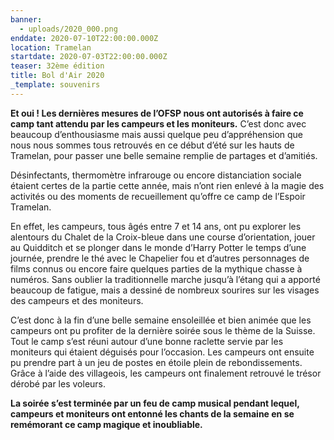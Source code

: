 ```yaml
---
banner:
  - uploads/2020_000.png
enddate: 2020-07-10T22:00:00.000Z
location: Tramelan
startdate: 2020-07-03T22:00:00.000Z
teaser: 32ème édition
title: Bol d'Air 2020
_template: souvenirs
---
```



**Et oui ! Les dernières mesures de l’OFSP nous ont autorisés à faire ce camp tant attendu par les campeurs et les moniteurs.** C’est donc avec beaucoup d’enthousiasme mais aussi quelque peu d’appréhension que nous nous sommes tous retrouvés en ce début d’été sur les hauts de Tramelan, pour passer une belle semaine remplie de partages et d’amitiés.

Désinfectants, thermomètre infrarouge ou encore distanciation sociale étaient certes de la partie cette année, mais n’ont rien enlevé à la magie des activités ou des moments de recueillement qu’offre ce camp de l’Espoir Tramelan.

En effet, les campeurs, tous âgés entre 7 et 14 ans, ont pu explorer les alentours du Chalet de la Croix-bleue dans une course d’orientation, jouer au Quidditch et se plonger dans le monde d’Harry Potter le temps d’une journée, prendre le thé avec le Chapelier fou et d’autres personnages de films connus ou encore faire quelques parties de la mythique chasse à numéros. Sans oublier la traditionnelle marche jusqu’à l’étang qui a apporté beaucoup de fatigue, mais a dessiné de nombreux sourires sur les visages des campeurs et des moniteurs.

C’est donc à la fin d’une belle semaine ensoleillée et bien animée que les campeurs ont pu profiter de la dernière soirée sous le thème de la Suisse. Tout le camp s’est réuni autour d’une bonne raclette servie par les moniteurs qui étaient déguisés pour l’occasion. Les campeurs ont ensuite pu prendre part à un jeu de postes en étoile plein de rebondissements. Grâce à l’aide des villageois, les campeurs ont finalement retrouvé le trésor dérobé par les voleurs.

**La soirée s’est terminée par un feu de camp musical pendant lequel,  campeurs et moniteurs ont entonné les chants de la semaine en se remémorant ce camp magique et inoubliable.**

